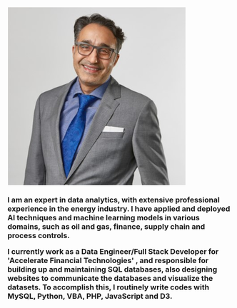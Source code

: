   <a href="https://accelerateshares.com/team/management/">
  <img align="center" src="hgerami.jpg" />
  
  </a>

<h3>
<p>
I am an expert in data analytics, with extensive professional experience in the energy industry. 
I have applied and deployed AI techniques and machine learning models in various domains, such as oil and gas, finance, supply chain and process controls.
</p>
<p> I currently work as a Data Engineer/Full Stack Developer for 'Accelerate Financial Technologies' , and responsible for building up and maintaining SQL databases, also designing websites to communicate the databases and visualize the datasets. To accomplish this, I routinely write codes with MySQL, Python, VBA, PHP, JavaScript and D3.  

</h3>

